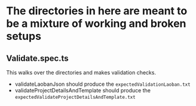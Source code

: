 # The directories in here are meant to be a mixture of working and broken setups

## Validate.spec.ts
This walks over the directories and makes validation checks. 
* validateLaobanJson should produce the `expectedValidationLaoban.txt`
* validateProjectDetailsAndTemplate should produce the `expectedValidateProjectDetailsAndTemplate.txt`

